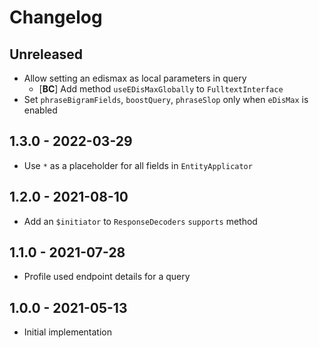 # Changelog

<!-- There should always be "Unreleased" section at the beginning. -->

## Unreleased
- Allow setting an edismax as local parameters in query
  - [**BC**] Add method `useEDisMaxGlobally` to `FulltextInterface`
- Set `phraseBigramFields`, `boostQuery`, `phraseSlop` only when `eDisMax` is enabled

## 1.3.0 - 2022-03-29
- Use `*` as a placeholder for all fields in `EntityApplicator`

## 1.2.0 - 2021-08-10
- Add an `$initiator` to `ResponseDecoders` `supports` method

## 1.1.0 - 2021-07-28
- Profile used endpoint details for a query

## 1.0.0 - 2021-05-13
- Initial implementation
